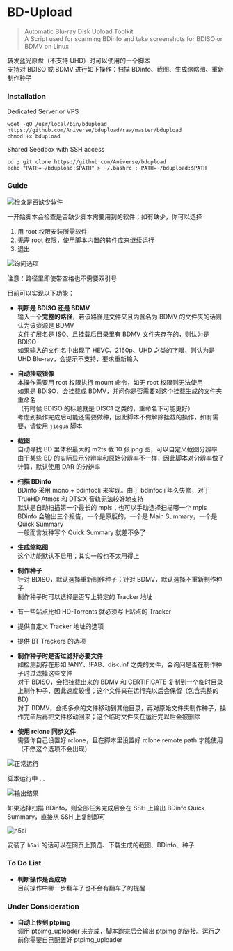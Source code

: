 # BD-Upload
> Automatic Blu-ray Disk Upload Toolkit  
> A Script used for scanning BDinfo and take screenshots for BDISO or BDMV on Linux  

转发蓝光原盘（不支持 UHD）时可以使用的一个脚本  
支持对 BDISO 或 BDMV 进行如下操作：扫描 BDinfo、截图、生成缩略图、重新制作种子  

### Installation

Dedicated Server or VPS  
```
wget -qO /usr/local/bin/bdupload https://github.com/Aniverse/bdupload/raw/master/bdupload
chmod +x bdupload
```

Shared Seedbox with SSH access  
```
cd ; git clone https://github.com/Aniverse/bdupload
echo "PATH=~/bdupload:$PATH" > ~/.bashrc ; PATH=~/bdupload:$PATH
```

### Guide

![检查是否缺少软件](https://github.com/Aniverse/filesss/raw/master/Images/bdupload.01.png)

一开始脚本会检查是否缺少脚本需要用到的软件；如有缺少，你可以选择
1. 用 root 权限安装所需软件  
2. 无需 root 权限，使用脚本内置的软件库来继续运行  
3. 退出  

![询问选项](https://github.com/Aniverse/filesss/raw/master/Images/bdupload.02.png)

注意：路径里即使带空格也不需要双引号  

目前可以实现以下功能：  

- **判断是 BDISO 还是 BDMV**  
输入一个**完整的路径**，若该路径是文件夹且内含名为 BDMV 的文件夹的话则认为该资源是 BDMV  
文件扩展名是 ISO、且挂载后目录里有 BDMV 文件夹存在的，则认为是 BDISO  
如果输入的文件名中出现了 HEVC、2160p、UHD 之类的字眼，则认为是 UHD Blu-ray，会提示不支持，要求重新输入  

- **自动挂载镜像**  
本操作需要用 root 权限执行 mount 命令，如无 root 权限则无法使用  
如果是 BDISO，会挂载成 BDMV，并问你是否需要对这个挂载生成的文件夹重命名  
（有时候 BDISO 的标题就是 DISC1 之类的，重命名下可能更好）  
考虑到操作完成后可能还需要做种，因此脚本不做解除挂载的操作，如有需要，请使用 `jiegua` 脚本  

- **截图**  
自动寻找 BD 里体积最大的 m2ts 截 10 张 png 图，可以自定义截图分辨率  
由于某些 BD 的实际显示分辨率和原始分辨率不一样，因此脚本对分辨率做了计算，默认使用 DAR 的分辨率  

- **扫描 BDinfo**  
BDinfo 采用 mono + bdinfocli 来实现。由于 bdinfocli 年久失修，对于 TrueHD Atmos 和 DTS:X 音轨无法较好地支持  
默认是自动扫描第一个最长的 mpls；也可以手动选择扫描哪一个 mpls  
BDinfo 会输出三个报告，一个是原版的，一个是 Main Summary，一个是 Quick Summary  
一般而言发种写个 Quick Summary 就差不多了  

- **生成缩略图**  
这个功能默认不启用；其实一般也不太用得上  

- **制作种子**  
针对 BDISO，默认选择重新制作种子；针对 BDMV，默认选择不重新制作种子  
制作种子时可以选择是否写上特定的 Tracker 地址  
- 有一些站点比如 HD-Torrents 就必须写上站点的 Tracker  
- 提供自定义 Tracker 地址的选项  
- 提供 BT Trackers 的选项  

- **制作种子时是否过滤非必要文件**  
如检测到存在形如 !ANY、!FAB、disc.inf 之类的文件，会询问是否在制作种子时过滤掉这些文件  
对于 BDISO，会把挂载出来的 BDMV 和 CERTIFICATE 复制到一个临时目录上制作种子，因此速度较慢；这个文件夹在运行完以后会保留（包含完整的 BD）  
对于 BDMV，会把多余的文件移动到其他目录，再对原始文件夹制作种子，操作完毕后再把文件移动回来；这个临时文件夹在运行完以后会被删除  

- **使用 rclone 同步文件**  
需要你自己设置好 rclone，且在脚本里设置好 rclone remote path 才能使用（不然这个选项不会出现）  

![正常运行](https://github.com/Aniverse/filesss/raw/master/Images/bdupload.03.png)

脚本运行中 ...  

![输出结果](https://github.com/Aniverse/filesss/raw/master/Images/bdupload.04.png)

如果选择扫描 BDinfo，则全部任务完成后会在 SSH 上输出 BDinfo Quick Summary，直接从 SSH 上复制即可  

![h5ai](https://github.com/Aniverse/filesss/raw/master/Images/bdupload.05.png)

安装了 `h5ai` 的话可以在网页上预览、下载生成的截图、BDinfo、种子  





### To Do List

- **判断操作是否成功**  
目前操作中哪一步翻车了也不会有翻车了的提醒  

### Under Consideration

- **自动上传到 ptpimg**  
调用 ptpimg_uploader 来完成，脚本跑完后会输出 ptpimg 的链接。运行之前你需要自己配置好 ptpimg_uploader  